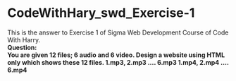 # CodeWithHary_swd_Exercise-1
This is the answer to Exercise 1 of Sigma Web Development Course of Code With Harry.<br>
**Question:<br>
You are given 12 files; 6 audio and 6 video.
Design a website using HTML only which shows these 12 files.
    1.mp3, 2.mp3 .... 6.mp3
    1.mp4, 2.mp4 .... 6.mp4** 
